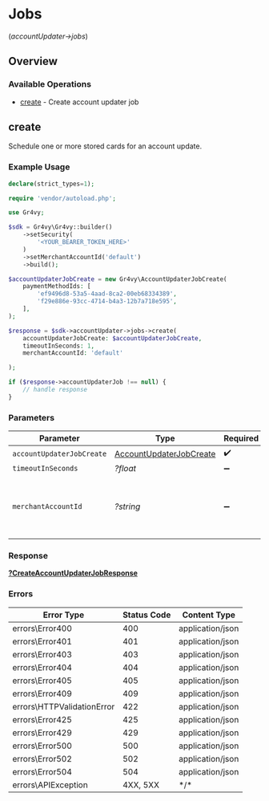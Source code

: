 # Jobs
(*accountUpdater->jobs*)

## Overview

### Available Operations

* [create](#create) - Create account updater job

## create

Schedule one or more stored cards for an account update.

### Example Usage

```php
declare(strict_types=1);

require 'vendor/autoload.php';

use Gr4vy;

$sdk = Gr4vy\Gr4vy::builder()
    ->setSecurity(
        '<YOUR_BEARER_TOKEN_HERE>'
    )
    ->setMerchantAccountId('default')
    ->build();

$accountUpdaterJobCreate = new Gr4vy\AccountUpdaterJobCreate(
    paymentMethodIds: [
        'ef9496d8-53a5-4aad-8ca2-00eb68334389',
        'f29e886e-93cc-4714-b4a3-12b7a718e595',
    ],
);

$response = $sdk->accountUpdater->jobs->create(
    accountUpdaterJobCreate: $accountUpdaterJobCreate,
    timeoutInSeconds: 1,
    merchantAccountId: 'default'

);

if ($response->accountUpdaterJob !== null) {
    // handle response
}
```

### Parameters

| Parameter                                                   | Type                                                        | Required                                                    | Description                                                 | Example                                                     |
| ----------------------------------------------------------- | ----------------------------------------------------------- | ----------------------------------------------------------- | ----------------------------------------------------------- | ----------------------------------------------------------- |
| `accountUpdaterJobCreate`                                   | [AccountUpdaterJobCreate](../../AccountUpdaterJobCreate.md) | :heavy_check_mark:                                          | N/A                                                         |                                                             |
| `timeoutInSeconds`                                          | *?float*                                                    | :heavy_minus_sign:                                          | N/A                                                         |                                                             |
| `merchantAccountId`                                         | *?string*                                                   | :heavy_minus_sign:                                          | The ID of the merchant account to use for this request.     | default                                                     |

### Response

**[?CreateAccountUpdaterJobResponse](../../CreateAccountUpdaterJobResponse.md)**

### Errors

| Error Type                 | Status Code                | Content Type               |
| -------------------------- | -------------------------- | -------------------------- |
| errors\Error400            | 400                        | application/json           |
| errors\Error401            | 401                        | application/json           |
| errors\Error403            | 403                        | application/json           |
| errors\Error404            | 404                        | application/json           |
| errors\Error405            | 405                        | application/json           |
| errors\Error409            | 409                        | application/json           |
| errors\HTTPValidationError | 422                        | application/json           |
| errors\Error425            | 425                        | application/json           |
| errors\Error429            | 429                        | application/json           |
| errors\Error500            | 500                        | application/json           |
| errors\Error502            | 502                        | application/json           |
| errors\Error504            | 504                        | application/json           |
| errors\APIException        | 4XX, 5XX                   | \*/\*                      |